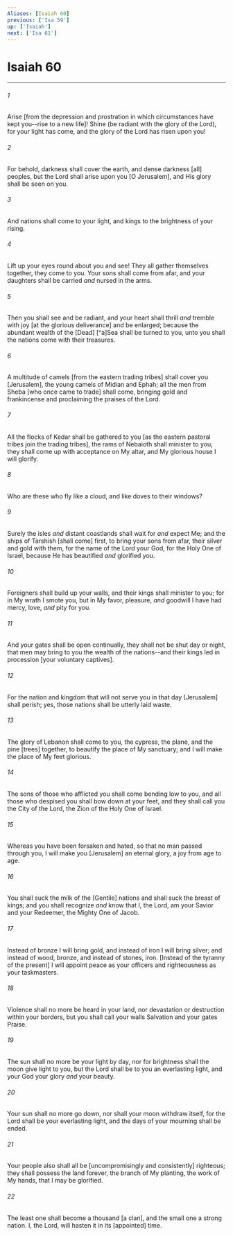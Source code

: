 ```yaml
---
Aliases: [Isaiah 60]
previous: ['Isa 59']
up: ['Isaiah']
next: ['Isa 61']
---
```

# Isaiah 60

***














###### 1 






Arise [from the depression and prostration in which circumstances have kept you--rise to a new life]! Shine (be radiant with the glory of the Lord), for your light has come, and the glory of the Lord has risen upon you! 













###### 2 






For behold, darkness shall cover the earth, and dense darkness [all] peoples, but the Lord shall arise upon you [O Jerusalem], and His glory shall be seen on you. 













###### 3 






And nations shall come to your light, and kings to the brightness of your rising. 













###### 4 






Lift up your eyes round about you and see! They all gather themselves together, they come to you. Your sons shall come from afar, and your daughters shall be carried _and_ nursed in the arms. 













###### 5 






Then you shall see and be radiant, and your heart shall thrill _and_ tremble with joy [at the glorious deliverance] and be enlarged; because the abundant wealth of the [Dead] [^a]Sea shall be turned to you, unto you shall the nations come with their treasures. 













###### 6 






A multitude of camels [from the eastern trading tribes] shall cover you [Jerusalem], the young camels of Midian and Ephah; all the men from Sheba [who once came to trade] shall come, bringing gold and frankincense and proclaiming the praises of the Lord. 













###### 7 






All the flocks of Kedar shall be gathered to you [as the eastern pastoral tribes join the trading tribes], the rams of Nebaioth shall minister to you; they shall come up with acceptance on My altar, and My glorious house I will glorify. 













###### 8 






Who are these who fly like a cloud, and like doves to their windows? 













###### 9 






Surely the isles _and_ distant coastlands shall wait for _and_ expect Me; and the ships of Tarshish [shall come] first, to bring your sons from afar, their silver and gold with them, for the name of the Lord your God, for the Holy One of Israel, because He has beautified _and_ glorified you. 













###### 10 






Foreigners shall build up your walls, and their kings shall minister to you; for in My wrath I smote you, but in My favor, pleasure, _and_ goodwill I have had mercy, love, _and_ pity for you. 













###### 11 






And your gates shall be open continually, they shall not be shut day or night, that men may bring to you the wealth of the nations--and their kings led in procession [your voluntary captives]. 













###### 12 






For the nation and kingdom that will not serve you in that day [Jerusalem] shall perish; yes, those nations shall be utterly laid waste. 













###### 13 






The glory of Lebanon shall come to you, the cypress, the plane, and the pine [trees] together, to beautify the place of My sanctuary; and I will make the place of My feet glorious. 













###### 14 






The sons of those who afflicted you shall come bending low to you, and all those who despised you shall bow down at your feet, and they shall call you the City of the Lord, the Zion of the Holy One of Israel. 













###### 15 






Whereas you have been forsaken and hated, so that no man passed through you, I will make you [Jerusalem] an eternal glory, a joy from age to age. 













###### 16 






You shall suck the milk of the [Gentile] nations and shall suck the breast of kings; and you shall recognize _and_ know that I, the Lord, am your Savior and your Redeemer, the Mighty One of Jacob. 













###### 17 






Instead of bronze I will bring gold, and instead of iron I will bring silver; and instead of wood, bronze, and instead of stones, iron. [Instead of the tyranny of the present] I will appoint peace as your officers and righteousness as your taskmasters. 













###### 18 






Violence shall no more be heard in your land, nor devastation or destruction within your borders, but you shall call your walls Salvation and your gates Praise. 













###### 19 






The sun shall no more be your light by day, nor for brightness shall the moon give light to you, but the Lord shall be to you an everlasting light, and your God your glory _and_ your beauty. 













###### 20 






Your sun shall no more go down, nor shall your moon withdraw itself, for the Lord shall be your everlasting light, and the days of your mourning shall be ended. 













###### 21 






Your people also shall all be [uncompromisingly and consistently] righteous; they shall possess the land forever, the branch of My planting, the work of My hands, that I may be glorified. 













###### 22 






The least one shall become a thousand [a clan], and the small one a strong nation. I, the Lord, will hasten it in its [appointed] time.
